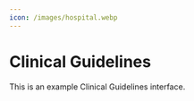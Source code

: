 ```yaml
---
icon: /images/hospital.webp
---
```


# Clinical Guidelines

This is an example Clinical Guidelines interface.
